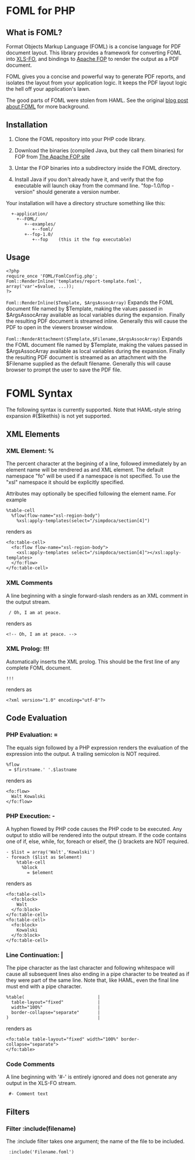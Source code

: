 FOML for PHP
============

What is FOML?
-------------

Format Objects Markup Language (FOML) is a concise language for PDF document layout.  This library provides a framework for converting
FOML into [XLS-FO](http://www.w3.org/TR/xsl/), and bindings to [Apache FOP](http://xmlgraphics.apache.org/fop/index.html) to render
the output as a PDF document.

FOML gives you a concise and powerful way to generate PDF reports, and isolates the layout from your application logic.
It keeps the PDF layout logic the hell off your application's lawn.

The good parts of FOML were stolen from HAML.  See the original [blog post about FOML](http://guy.clearwater.com.au/blog/2012/05/19/a-practical-pdf-generator/) for more background.

Installation
------------

1. Clone the FOML repository into your PHP code library.

2. Download the binaries (compiled Java, but they call them binaries) for FOP from [The Apache FOP site](http://xmlgraphics.apache.org/fop/download.html)

 
3. Untar the FOP binaries into a subdirectory inside the FOML directory.

4. Install Java if you don't already have it, and verify that the fop executable will launch okay from the command line.  "fop-1.0/fop -version" should generate a version number.

Your installation will have a directory structure something like this:

```
  +-application/
    +--FOML/
       +--examples/
          +--foml/
       +--fop-1.0/
          +--fop    (this it the fop executable)
```

Usage
-----

```
<?php
require_once 'FOML/FomlConfig.php';
Foml::RenderInline('templates/report-template.foml', array('var'=$value, ...));
?>

```

```Foml::RenderInline($Template, $ArgsAssocArray)```
Expands the FOML document file named by $Template, making the values passed in $ArgsAssocArray available
as local variables during the expansion.  Finally the resulting PDF document is streamed inline.  Generally
this will cause the PDF to open in the viewers browser window.

```Foml::RenderAttachment($Template,$Filename,$ArgsAssocArray)```
Expands the FOML document file named by $Template, making the values passed in $ArgsAssocArray available
as local variables during the expansion.  Finally the resulting PDF document is streamed as an attachment
with the $Filename supplied as the default filename.  Generally this will cause browser to prompt the user
to save the PDF file.

FOML Syntax
===========

The following syntax is currently supported.  Note that HAML-style string expansion #{$likethis} is not yet supported.

XML Elements
------------

### XML Element: %
The percent character at the begining of a line, followed immediately
by an element name will be rendrered as and XML element.  The default namespace
"fo" will be used if a namespace is not specified.  To use the "xsl"
namespace it should be explicitly specified.

Attributes may optionally be specified following the element name.  For example

```
%table-cell
  %flow(flow-name="xsl-region-body")
    %xsl:apply-templates(select="/simpdoca/section[4]")
```

renders as

```
<fo:table-cell>
  <fo:flow flow-name="xsl-region-body"> 
    <xsl:apply-templates select="/simpdoca/section[4]"></xsl:apply-templates>
  </fo:flow>
</fo:table-cell>
```

### XML Comments
A line beginning with a single forward-slash renders as an XML comment in the output stream.

```
 / Oh, I am at peace.
```
renders as
```
<!-- Oh, I am at peace. -->
```

### XML Prolog: !!!

Automatically inserts the XML prolog.  This should be the first
line of any complete FOML document.

```
!!!
```

renders as

```
<?xml version="1.0" encoding="utf-8"?>
```

Code Evaluation
---------------

### PHP Evaluation: =
The equals sign followed by a PHP expression renders the evaluation
of the expression into the output.  A trailing semicolon is NOT required.

```
%flow
 = $firstname.' '.$lastname
```
renders as
```
<fo:flow>
  Walt Kowalski
</fo:flow>
```

### PHP Execution: -
A hyphen flowed by PHP code causes the PHP code to be executed.  Any output
to stdio will be rendered into the output stream.  If the code contains one
of if, else, while, for, foreach or elseif, the {} brackets are NOT required.

```
- $list = array('Walt','Kowalski')
- foreach ($list as $element)
    %table-cell
      %block 
        = $element
```
renders as
```
<fo:table-cell>
  <fo:block>
    Walt
  </fo:block>
</fo:table-cell>
<fo:table-cell>
  <fo:block>
    Kowalski
  </fo:block>
</fo:table-cell>
```

### Line Continuation: |

The pipe character as the last character and following whitespace will cause all subsequent lines also ending in a pipe character
to be treated as if they were part of the same line.  Note that, like HAML, even the final line must end with a pipe character.

```
%table(                            |
  table-layout="fixed"             |
  width="100%"                     |
  border-collapse="separate"       |
)                                  |

```
renders as
```
<fo:table table-layout="fixed" width="100%" border-collapse="separate">
</fo:table>
```

### Code Comments
A line beginning with '#-' is entirely ignored and does not generate any output in the XLS-FO stream.
```
 #- Comment text
```

Filters
-------

### Filter :include(filename)
The :include filter takes one argument; the name of the file to be included.
```
 :include('Filename.foml')
```
